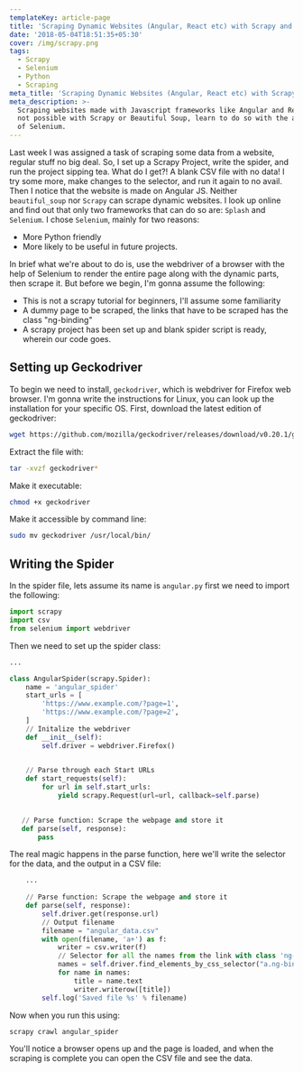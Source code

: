 ```yaml
---
templateKey: article-page
title: 'Scraping Dynamic Websites (Angular, React etc) with Scrapy and Selenium'
date: '2018-05-04T18:51:35+05:30'
cover: /img/scrapy.png
tags:
  - Scrapy
  - Selenium
  - Python
  - Scraping
meta_title: 'Scraping Dynamic Websites (Angular, React etc) with Scrapy and Selenium'
meta_description: >-
  Scraping websites made with Javascript frameworks like Angular and React is
  not possible with Scrapy or Beautiful Soup, learn to do so with the added help
  of Selenium.
---
```

Last week I was assigned a task of scraping some data from a website, regular stuff no big deal. So, I set up a Scrapy Project, write the spider, and run the project sipping tea. What do I get?! A blank CSV file with no data! I try some more, make changes to the selector, and run it again to no avail. Then I notice that the website is made on Angular JS. Neither `beautiful_soup` nor `Scrapy` can scrape dynamic websites. I look up online and find out that only two frameworks that can do so are: `Splash` and `Selenium`. I chose `Selenium`, mainly for two reasons:

* More Python friendly
* More likely to be useful in future projects.

In brief what we're about to do is, use the webdriver of a browser with the help of Selenium to render the entire page along with the dynamic parts, then scrape it. But before we begin, I'm gonna assume the following:

* This is not a scrapy tutorial for beginners, I'll assume some familiarity
* A dummy page to be scraped, the links that have to be scraped has the class "ng-binding"
* A scrapy project has been set up and blank spider script is ready, wherein our code goes.

## Setting up Geckodriver

To begin we need to install, `geckodriver`, which is webdriver for Firefox web browser. I'm gonna write the instructions for Linux, you can look up the installation for your specific OS.
First, download the latest edition of geckodriver:

```bash
wget https://github.com/mozilla/geckodriver/releases/download/v0.20.1/geckodriver-v0.20.1-linux64.tar.gz
```

Extract the file with:

```bash
tar -xvzf geckodriver*
```

Make it executable:

```bash
chmod +x geckodriver
```

Make it accessible by command line:

```bash
sudo mv geckodriver /usr/local/bin/
```

## Writing the Spider

In the spider file, lets assume its name is `angular.py` first we need to import the following:

```python
import scrapy
import csv
from selenium import webdriver
```

Then we need to set up the spider class:

```python
...

class AngularSpider(scrapy.Spider):
    name = 'angular_spider'
    start_urls = [
        'https://www.example.com/?page=1',
        'https://www.example.com/?page=2',
    ]    
    // Initalize the webdriver    
    def __init__(self):
        self.driver = webdriver.Firefox()

    
    // Parse through each Start URLs
    def start_requests(self):
        for url in self.start_urls:
            yield scrapy.Request(url=url, callback=self.parse)    
    

   // Parse function: Scrape the webpage and store it
   def parse(self, response):
       pass   
```
The real magic happens in the parse function, here we'll write the selector for the data, and the output in a CSV file:
```python
    ...
    
    // Parse function: Scrape the webpage and store it
    def parse(self, response):
        self.driver.get(response.url)
        // Output filename
        filename = "angular_data.csv"
        with open(filename, 'a+') as f:
            writer = csv.writer(f)
            // Selector for all the names from the link with class 'ng-binding'
            names = self.driver.find_elements_by_css_selector("a.ng-binding")
            for name in names:
                title = name.text
                writer.writerow([title])
        self.log('Saved file %s' % filename)
```
Now when you run this using:
```bash
scrapy crawl angular_spider
```
You'll notice a browser opens up and the page is loaded, and when the scraping is complete you can open the CSV file and see the data.
